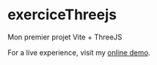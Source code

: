 # exerciceThreejs

Mon premier projet Vite + ThreeJS

For a live experience, visit my [online demo](https://1st-project-three-js.vercel.app/).
